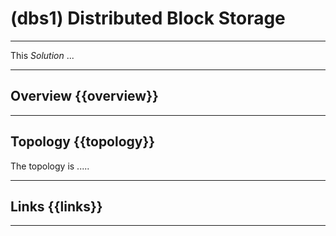 # (dbs1) Distributed Block Storage
___

This *Solution* ...
___

## Overview  {{overview}}

___


## Topology {{topology}}

The topology is .....

___


## Links {{links}}

___



